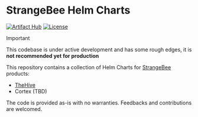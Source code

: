 # StrangeBee Helm Charts

[![Artifact Hub](https://img.shields.io/endpoint?url=https://artifacthub.io/badge/repository/strangebee-helm)](https://artifacthub.io/packages/search?repo=strangebee-helm) [![License](https://img.shields.io/badge/License-AGPL--3.0-blue.svg)](https://opensource.org/license/agpl-v3)

> [!IMPORTANT]
> This codebase is under active development and has some rough edges, it is **not recommended yet for production**

This repository contains a collection of Helm Charts for [StrangeBee](https://strangebee.com/) products:
- [TheHive](./thehive-charts/thehive/)
- Cortex (TBD)

The code is provided as-is with no warranties. Feedbacks and contributions are welcomed.
